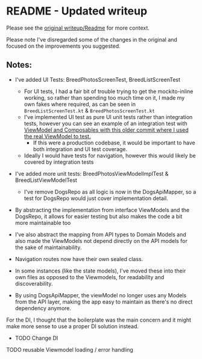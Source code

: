 # README - Updated writeup

Please see the [original writeup/Readme](README_original.md) for more context.

Please note I've disregarded some of the changes in the original and focused on the improvements you suggested.

## Notes:

- I've added UI Tests: BreedPhotosScreenTest, BreedListScreenTest
  - For UI tests, I had a fair bit of trouble trying to get the mockito-inline working, so rather than spending
    too much time on it, I made my own fakes where required, as can be seen in `BreedListScreenTest.kt` & `BreedPhotosScreenTest.kt`
  - I've implemented UI test as pure UI unit tests rather than integration tests,
    however you can see an example of an integration test with [ViewModel and Composables with this older commit where I used the real ViewModel to test.](https://github.com/aljidy/instafetch/commit/0f7a5cdbd3a282aef59bf7e5c821624420d211a4)
    - If this were a production codebase, it would be important to have both integration and UI test coverage.
  - Ideally I would have tests for navigation, however this would likely be covered by integration tests

- I've added more unit tests: BreedPhotosViewModelImplTest & BreedListViewModelTest
  - I've remove DogsRepo as all logic is now in the DogsApiMapper, so a test for DogsRepo would just cover implementation detail.  

- By abstracting the implementation from interface ViewModels and the DogsRepo, it allows for easier testing but also makes the code a bit more maintainable too
- I've also abstract the mapping from API types to Domain Models and also made the ViewModels not depend directly on the API models for the sake of maintainability.
- Navigation routes now have their own sealed class.
- In some instances (like the state models), I've moved these into their own files as opposed to the Viewmodels, for readability and discoverability.  
- By using DogsApiMapper, the viewModel no longer uses any Models from the API layer, making the app easy to maintain as there's no direct dependency anymore.

For the DI, I thought that the boilerplate was the main concern and it might make more sense to use a proper DI solution instead.

- TODO Change DI

TODO reusable Viewmodel loading / error handling